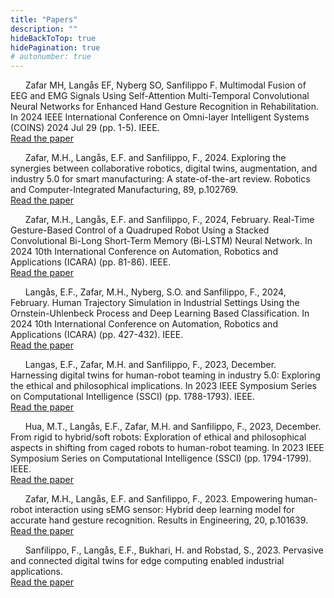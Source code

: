 ```yaml
---
title: "Papers"
description: ""
hideBackToTop: true
hidePagination: true
# autonumber: true
---
```



&nbsp;&nbsp;&nbsp;&nbsp;&nbsp;&nbsp;Zafar MH, Langås EF, Nyberg SO, Sanfilippo F. Multimodal Fusion of EEG and EMG Signals Using Self-Attention Multi-Temporal Convolutional Neural Networks for Enhanced Hand Gesture Recognition in Rehabilitation. In 2024 IEEE International Conference on Omni-layer Intelligent Systems (COINS) 2024 Jul 29 (pp. 1-5). IEEE.
\
[Read the paper](https://doi.org/10.1109/COINS61597.2024.10622144)


&nbsp;&nbsp;&nbsp;&nbsp;&nbsp;&nbsp;Zafar, M.H., Langås, E.F. and Sanfilippo, F., 2024. Exploring the synergies between collaborative robotics, digital twins, augmentation, and industry 5.0 for smart manufacturing: A state-of-the-art review. Robotics and Computer-Integrated Manufacturing, 89, p.102769. 
\
[Read the paper](https://doi.org/10.1109/ICARA60736.2024.10553163)

&nbsp;&nbsp;&nbsp;&nbsp;&nbsp;&nbsp;Zafar, M.H., Langås, E.F. and Sanfilippo, F., 2024, February. Real-Time Gesture-Based Control of a Quadruped Robot Using a Stacked Convolutional Bi-Long Short-Term Memory (Bi-LSTM) Neural Network. In 2024 10th International Conference on Automation, Robotics and Applications (ICARA) (pp. 81-86). IEEE. 
\
[Read the paper](https://doi.org/10.1109/ICARA60736.2024.10553163)

&nbsp;&nbsp;&nbsp;&nbsp;&nbsp;&nbsp;Langås, E.F., Zafar, M.H., Nyberg, S.O. and Sanfilippo, F., 2024, February. Human Trajectory Simulation in Industrial Settings Using the Ornstein-Uhlenbeck Process and Deep Learning Based Classification. In 2024 10th International Conference on Automation, Robotics and Applications (ICARA) (pp. 427-432). IEEE. 
\
[Read the paper](https://doi.org/10.1109/ICARA60736.2024.10553211)

&nbsp;&nbsp;&nbsp;&nbsp;&nbsp;&nbsp;Langas, E.F., Zafar, M.H. and Sanfilippo, F., 2023, December. Harnessing digital twins for human-robot teaming in industry 5.0: Exploring the ethical and philosophical implications. In 2023 IEEE Symposium Series on Computational Intelligence (SSCI) (pp. 1788-1793). IEEE.
\
[Read the paper](https://doi.org/10.1109/SSCI52147.2023.10372069)

&nbsp;&nbsp;&nbsp;&nbsp;&nbsp;&nbsp;Hua, M.T., Langås, E.F., Zafar, M.H. and Sanfilippo, F., 2023, December. From rigid to hybrid/soft robots: Exploration of ethical and philosophical aspects in shifting from caged robots to human-robot teaming. In 2023 IEEE Symposium Series on Computational Intelligence (SSCI) (pp. 1794-1799). IEEE.
\
[Read the paper](https://doi.org/10.1109/SSCI52147.2023.10372032)

&nbsp;&nbsp;&nbsp;&nbsp;&nbsp;&nbsp;Zafar, M.H., Langås, E.F. and Sanfilippo, F., 2023. Empowering human-robot interaction using sEMG sensor: Hybrid deep learning model for accurate hand gesture recognition. Results in Engineering, 20, p.101639.
\
[Read the paper](https://doi.org/10.1016/j.rineng.2023.101639)

&nbsp;&nbsp;&nbsp;&nbsp;&nbsp;&nbsp;Sanfilippo, F., Langås, E.F., Bukhari, H. and Robstad, S., 2023. Pervasive and connected digital twins for edge computing enabled industrial applications.
\
[Read the paper](https://hdl.handle.net/10125/103455)